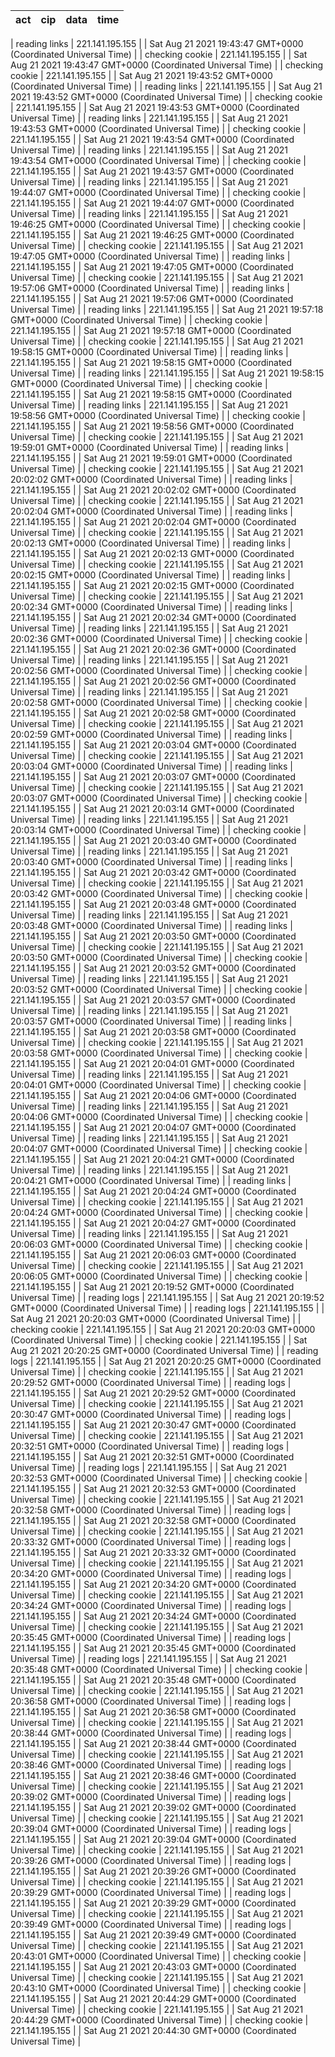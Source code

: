 | act | cip | data | time |
| :--- | :---: | :--- | ---: |

| reading links | 221.141.195.155 | | Sat Aug 21 2021 19:43:47 GMT+0000 (Coordinated Universal Time) |
| checking cookie | 221.141.195.155 | | Sat Aug 21 2021 19:43:47 GMT+0000 (Coordinated Universal Time) |
| checking cookie | 221.141.195.155 | | Sat Aug 21 2021 19:43:52 GMT+0000 (Coordinated Universal Time) |
| reading links | 221.141.195.155 | | Sat Aug 21 2021 19:43:52 GMT+0000 (Coordinated Universal Time) |
| checking cookie | 221.141.195.155 | | Sat Aug 21 2021 19:43:53 GMT+0000 (Coordinated Universal Time) |
| reading links | 221.141.195.155 | | Sat Aug 21 2021 19:43:53 GMT+0000 (Coordinated Universal Time) |
| checking cookie | 221.141.195.155 | | Sat Aug 21 2021 19:43:54 GMT+0000 (Coordinated Universal Time) |
| reading links | 221.141.195.155 | | Sat Aug 21 2021 19:43:54 GMT+0000 (Coordinated Universal Time) |
| checking cookie | 221.141.195.155 | | Sat Aug 21 2021 19:43:57 GMT+0000 (Coordinated Universal Time) |
| reading links | 221.141.195.155 | | Sat Aug 21 2021 19:44:07 GMT+0000 (Coordinated Universal Time) |
| checking cookie | 221.141.195.155 | | Sat Aug 21 2021 19:44:07 GMT+0000 (Coordinated Universal Time) |
| reading links | 221.141.195.155 | | Sat Aug 21 2021 19:46:25 GMT+0000 (Coordinated Universal Time) |
| checking cookie | 221.141.195.155 | | Sat Aug 21 2021 19:46:25 GMT+0000 (Coordinated Universal Time) |
| checking cookie | 221.141.195.155 | | Sat Aug 21 2021 19:47:05 GMT+0000 (Coordinated Universal Time) |
| reading links | 221.141.195.155 | | Sat Aug 21 2021 19:47:05 GMT+0000 (Coordinated Universal Time) |
| checking cookie | 221.141.195.155 | | Sat Aug 21 2021 19:57:06 GMT+0000 (Coordinated Universal Time) |
| reading links | 221.141.195.155 | | Sat Aug 21 2021 19:57:06 GMT+0000 (Coordinated Universal Time) |
| reading links | 221.141.195.155 | | Sat Aug 21 2021 19:57:18 GMT+0000 (Coordinated Universal Time) |
| checking cookie | 221.141.195.155 | | Sat Aug 21 2021 19:57:18 GMT+0000 (Coordinated Universal Time) |
| checking cookie | 221.141.195.155 | | Sat Aug 21 2021 19:58:15 GMT+0000 (Coordinated Universal Time) |
| reading links | 221.141.195.155 | | Sat Aug 21 2021 19:58:15 GMT+0000 (Coordinated Universal Time) |
| reading links | 221.141.195.155 | | Sat Aug 21 2021 19:58:15 GMT+0000 (Coordinated Universal Time) |
| checking cookie | 221.141.195.155 | | Sat Aug 21 2021 19:58:15 GMT+0000 (Coordinated Universal Time) |
| reading links | 221.141.195.155 | | Sat Aug 21 2021 19:58:56 GMT+0000 (Coordinated Universal Time) |
| checking cookie | 221.141.195.155 | | Sat Aug 21 2021 19:58:56 GMT+0000 (Coordinated Universal Time) |
| checking cookie | 221.141.195.155 | | Sat Aug 21 2021 19:59:01 GMT+0000 (Coordinated Universal Time) |
| reading links | 221.141.195.155 | | Sat Aug 21 2021 19:59:01 GMT+0000 (Coordinated Universal Time) |
| checking cookie | 221.141.195.155 | | Sat Aug 21 2021 20:02:02 GMT+0000 (Coordinated Universal Time) |
| reading links | 221.141.195.155 | | Sat Aug 21 2021 20:02:02 GMT+0000 (Coordinated Universal Time) |
| checking cookie | 221.141.195.155 | | Sat Aug 21 2021 20:02:04 GMT+0000 (Coordinated Universal Time) |
| reading links | 221.141.195.155 | | Sat Aug 21 2021 20:02:04 GMT+0000 (Coordinated Universal Time) |
| checking cookie | 221.141.195.155 | | Sat Aug 21 2021 20:02:13 GMT+0000 (Coordinated Universal Time) |
| reading links | 221.141.195.155 | | Sat Aug 21 2021 20:02:13 GMT+0000 (Coordinated Universal Time) |
| checking cookie | 221.141.195.155 | | Sat Aug 21 2021 20:02:15 GMT+0000 (Coordinated Universal Time) |
| reading links | 221.141.195.155 | | Sat Aug 21 2021 20:02:15 GMT+0000 (Coordinated Universal Time) |
| checking cookie | 221.141.195.155 | | Sat Aug 21 2021 20:02:34 GMT+0000 (Coordinated Universal Time) |
| reading links | 221.141.195.155 | | Sat Aug 21 2021 20:02:34 GMT+0000 (Coordinated Universal Time) |
| reading links | 221.141.195.155 | | Sat Aug 21 2021 20:02:36 GMT+0000 (Coordinated Universal Time) |
| checking cookie | 221.141.195.155 | | Sat Aug 21 2021 20:02:36 GMT+0000 (Coordinated Universal Time) |
| reading links | 221.141.195.155 | | Sat Aug 21 2021 20:02:56 GMT+0000 (Coordinated Universal Time) |
| checking cookie | 221.141.195.155 | | Sat Aug 21 2021 20:02:56 GMT+0000 (Coordinated Universal Time) |
| reading links | 221.141.195.155 | | Sat Aug 21 2021 20:02:58 GMT+0000 (Coordinated Universal Time) |
| checking cookie | 221.141.195.155 | | Sat Aug 21 2021 20:02:58 GMT+0000 (Coordinated Universal Time) |
| checking cookie | 221.141.195.155 | | Sat Aug 21 2021 20:02:59 GMT+0000 (Coordinated Universal Time) |
| reading links | 221.141.195.155 | | Sat Aug 21 2021 20:03:04 GMT+0000 (Coordinated Universal Time) |
| checking cookie | 221.141.195.155 | | Sat Aug 21 2021 20:03:04 GMT+0000 (Coordinated Universal Time) |
| reading links | 221.141.195.155 | | Sat Aug 21 2021 20:03:07 GMT+0000 (Coordinated Universal Time) |
| checking cookie | 221.141.195.155 | | Sat Aug 21 2021 20:03:07 GMT+0000 (Coordinated Universal Time) |
| checking cookie | 221.141.195.155 | | Sat Aug 21 2021 20:03:14 GMT+0000 (Coordinated Universal Time) |
| reading links | 221.141.195.155 | | Sat Aug 21 2021 20:03:14 GMT+0000 (Coordinated Universal Time) |
| checking cookie | 221.141.195.155 | | Sat Aug 21 2021 20:03:40 GMT+0000 (Coordinated Universal Time) |
| reading links | 221.141.195.155 | | Sat Aug 21 2021 20:03:40 GMT+0000 (Coordinated Universal Time) |
| reading links | 221.141.195.155 | | Sat Aug 21 2021 20:03:42 GMT+0000 (Coordinated Universal Time) |
| checking cookie | 221.141.195.155 | | Sat Aug 21 2021 20:03:42 GMT+0000 (Coordinated Universal Time) |
| checking cookie | 221.141.195.155 | | Sat Aug 21 2021 20:03:48 GMT+0000 (Coordinated Universal Time) |
| reading links | 221.141.195.155 | | Sat Aug 21 2021 20:03:48 GMT+0000 (Coordinated Universal Time) |
| reading links | 221.141.195.155 | | Sat Aug 21 2021 20:03:50 GMT+0000 (Coordinated Universal Time) |
| checking cookie | 221.141.195.155 | | Sat Aug 21 2021 20:03:50 GMT+0000 (Coordinated Universal Time) |
| checking cookie | 221.141.195.155 | | Sat Aug 21 2021 20:03:52 GMT+0000 (Coordinated Universal Time) |
| reading links | 221.141.195.155 | | Sat Aug 21 2021 20:03:52 GMT+0000 (Coordinated Universal Time) |
| checking cookie | 221.141.195.155 | | Sat Aug 21 2021 20:03:57 GMT+0000 (Coordinated Universal Time) |
| reading links | 221.141.195.155 | | Sat Aug 21 2021 20:03:57 GMT+0000 (Coordinated Universal Time) |
| reading links | 221.141.195.155 | | Sat Aug 21 2021 20:03:58 GMT+0000 (Coordinated Universal Time) |
| checking cookie | 221.141.195.155 | | Sat Aug 21 2021 20:03:58 GMT+0000 (Coordinated Universal Time) |
| checking cookie | 221.141.195.155 | | Sat Aug 21 2021 20:04:01 GMT+0000 (Coordinated Universal Time) |
| reading links | 221.141.195.155 | | Sat Aug 21 2021 20:04:01 GMT+0000 (Coordinated Universal Time) |
| checking cookie | 221.141.195.155 | | Sat Aug 21 2021 20:04:06 GMT+0000 (Coordinated Universal Time) |
| reading links | 221.141.195.155 | | Sat Aug 21 2021 20:04:06 GMT+0000 (Coordinated Universal Time) |
| checking cookie | 221.141.195.155 | | Sat Aug 21 2021 20:04:07 GMT+0000 (Coordinated Universal Time) |
| reading links | 221.141.195.155 | | Sat Aug 21 2021 20:04:07 GMT+0000 (Coordinated Universal Time) |
| checking cookie | 221.141.195.155 | | Sat Aug 21 2021 20:04:21 GMT+0000 (Coordinated Universal Time) |
| reading links | 221.141.195.155 | | Sat Aug 21 2021 20:04:21 GMT+0000 (Coordinated Universal Time) |
| reading links | 221.141.195.155 | | Sat Aug 21 2021 20:04:24 GMT+0000 (Coordinated Universal Time) |
| checking cookie | 221.141.195.155 | | Sat Aug 21 2021 20:04:24 GMT+0000 (Coordinated Universal Time) |
| checking cookie | 221.141.195.155 | | Sat Aug 21 2021 20:04:27 GMT+0000 (Coordinated Universal Time) |
| reading links | 221.141.195.155 | | Sat Aug 21 2021 20:06:03 GMT+0000 (Coordinated Universal Time) |
| checking cookie | 221.141.195.155 | | Sat Aug 21 2021 20:06:03 GMT+0000 (Coordinated Universal Time) |
| checking cookie | 221.141.195.155 | | Sat Aug 21 2021 20:06:05 GMT+0000 (Coordinated Universal Time) |
| checking cookie | 221.141.195.155 | | Sat Aug 21 2021 20:19:52 GMT+0000 (Coordinated Universal Time) |
| reading logs | 221.141.195.155 | | Sat Aug 21 2021 20:19:52 GMT+0000 (Coordinated Universal Time) |
| reading logs | 221.141.195.155 | | Sat Aug 21 2021 20:20:03 GMT+0000 (Coordinated Universal Time) |
| checking cookie | 221.141.195.155 | | Sat Aug 21 2021 20:20:03 GMT+0000 (Coordinated Universal Time) |
| checking cookie | 221.141.195.155 | | Sat Aug 21 2021 20:20:25 GMT+0000 (Coordinated Universal Time) |
| reading logs | 221.141.195.155 | | Sat Aug 21 2021 20:20:25 GMT+0000 (Coordinated Universal Time) |
| checking cookie | 221.141.195.155 | | Sat Aug 21 2021 20:29:52 GMT+0000 (Coordinated Universal Time) |
| reading logs | 221.141.195.155 | | Sat Aug 21 2021 20:29:52 GMT+0000 (Coordinated Universal Time) |
| checking cookie | 221.141.195.155 | | Sat Aug 21 2021 20:30:47 GMT+0000 (Coordinated Universal Time) |
| reading logs | 221.141.195.155 | | Sat Aug 21 2021 20:30:47 GMT+0000 (Coordinated Universal Time) |
| checking cookie | 221.141.195.155 | | Sat Aug 21 2021 20:32:51 GMT+0000 (Coordinated Universal Time) |
| reading logs | 221.141.195.155 | | Sat Aug 21 2021 20:32:51 GMT+0000 (Coordinated Universal Time) |
| reading logs | 221.141.195.155 | | Sat Aug 21 2021 20:32:53 GMT+0000 (Coordinated Universal Time) |
| checking cookie | 221.141.195.155 | | Sat Aug 21 2021 20:32:53 GMT+0000 (Coordinated Universal Time) |
| checking cookie | 221.141.195.155 | | Sat Aug 21 2021 20:32:58 GMT+0000 (Coordinated Universal Time) |
| reading logs | 221.141.195.155 | | Sat Aug 21 2021 20:32:58 GMT+0000 (Coordinated Universal Time) |
| checking cookie | 221.141.195.155 | | Sat Aug 21 2021 20:33:32 GMT+0000 (Coordinated Universal Time) |
| reading logs | 221.141.195.155 | | Sat Aug 21 2021 20:33:32 GMT+0000 (Coordinated Universal Time) |
| checking cookie | 221.141.195.155 | | Sat Aug 21 2021 20:34:20 GMT+0000 (Coordinated Universal Time) |
| reading logs | 221.141.195.155 | | Sat Aug 21 2021 20:34:20 GMT+0000 (Coordinated Universal Time) |
| checking cookie | 221.141.195.155 | | Sat Aug 21 2021 20:34:24 GMT+0000 (Coordinated Universal Time) |
| reading logs | 221.141.195.155 | | Sat Aug 21 2021 20:34:24 GMT+0000 (Coordinated Universal Time) |
| checking cookie | 221.141.195.155 | | Sat Aug 21 2021 20:35:45 GMT+0000 (Coordinated Universal Time) |
| reading logs | 221.141.195.155 | | Sat Aug 21 2021 20:35:45 GMT+0000 (Coordinated Universal Time) |
| reading logs | 221.141.195.155 | | Sat Aug 21 2021 20:35:48 GMT+0000 (Coordinated Universal Time) |
| checking cookie | 221.141.195.155 | | Sat Aug 21 2021 20:35:48 GMT+0000 (Coordinated Universal Time) |
| checking cookie | 221.141.195.155 | | Sat Aug 21 2021 20:36:58 GMT+0000 (Coordinated Universal Time) |
| reading logs | 221.141.195.155 | | Sat Aug 21 2021 20:36:58 GMT+0000 (Coordinated Universal Time) |
| checking cookie | 221.141.195.155 | | Sat Aug 21 2021 20:38:44 GMT+0000 (Coordinated Universal Time) |
| reading logs | 221.141.195.155 | | Sat Aug 21 2021 20:38:44 GMT+0000 (Coordinated Universal Time) |
| checking cookie | 221.141.195.155 | | Sat Aug 21 2021 20:38:46 GMT+0000 (Coordinated Universal Time) |
| reading logs | 221.141.195.155 | | Sat Aug 21 2021 20:38:46 GMT+0000 (Coordinated Universal Time) |
| checking cookie | 221.141.195.155 | | Sat Aug 21 2021 20:39:02 GMT+0000 (Coordinated Universal Time) |
| reading logs | 221.141.195.155 | | Sat Aug 21 2021 20:39:02 GMT+0000 (Coordinated Universal Time) |
| checking cookie | 221.141.195.155 | | Sat Aug 21 2021 20:39:04 GMT+0000 (Coordinated Universal Time) |
| reading logs | 221.141.195.155 | | Sat Aug 21 2021 20:39:04 GMT+0000 (Coordinated Universal Time) |
| checking cookie | 221.141.195.155 | | Sat Aug 21 2021 20:39:26 GMT+0000 (Coordinated Universal Time) |
| reading logs | 221.141.195.155 | | Sat Aug 21 2021 20:39:26 GMT+0000 (Coordinated Universal Time) |
| checking cookie | 221.141.195.155 | | Sat Aug 21 2021 20:39:29 GMT+0000 (Coordinated Universal Time) |
| reading logs | 221.141.195.155 | | Sat Aug 21 2021 20:39:29 GMT+0000 (Coordinated Universal Time) |
| checking cookie | 221.141.195.155 | | Sat Aug 21 2021 20:39:49 GMT+0000 (Coordinated Universal Time) |
| reading logs | 221.141.195.155 | | Sat Aug 21 2021 20:39:49 GMT+0000 (Coordinated Universal Time) |
| checking cookie | 221.141.195.155 | | Sat Aug 21 2021 20:43:01 GMT+0000 (Coordinated Universal Time) |
| checking cookie | 221.141.195.155 | | Sat Aug 21 2021 20:43:03 GMT+0000 (Coordinated Universal Time) |
| checking cookie | 221.141.195.155 | | Sat Aug 21 2021 20:43:10 GMT+0000 (Coordinated Universal Time) |
| checking cookie | 221.141.195.155 | | Sat Aug 21 2021 20:44:29 GMT+0000 (Coordinated Universal Time) |
| checking cookie | 221.141.195.155 | | Sat Aug 21 2021 20:44:29 GMT+0000 (Coordinated Universal Time) |
| checking cookie | 221.141.195.155 | | Sat Aug 21 2021 20:44:30 GMT+0000 (Coordinated Universal Time) |
